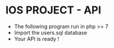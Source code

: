 # IOS PROJECT - API

* The following program run in php >= 7
* Import the users.sql database
* Your API is ready !
